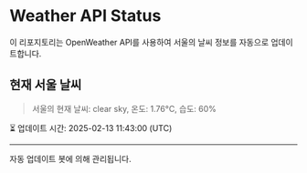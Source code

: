 
# Weather API Status

이 리포지토리는 OpenWeather API를 사용하여 서울의 날씨 정보를 자동으로 업데이트합니다.

## 현재 서울 날씨
> 서울의 현재 날씨: clear sky, 온도: 1.76°C, 습도: 60%

⏳ 업데이트 시간: 2025-02-13 11:43:00 (UTC)

---
자동 업데이트 봇에 의해 관리됩니다.
